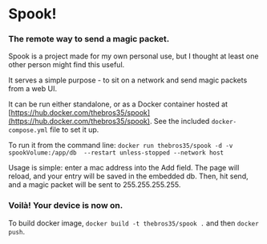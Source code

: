 # Spook!
### The remote way to send a magic packet.

Spook is a project made for my own personal use, but I thought at least one other person might find this useful.

It serves a simple purpose - to sit on a network and send magic packets from a web UI.

It can be run either standalone, or as a Docker container hosted at 
[https://hub.docker.com/thebros35/spook](https://hub.docker.com/thebros35/spook). See the included 
`docker-compose.yml` file to set it up.

To run it from the command line: `docker run thebros35/spook -d -v spookVolume:/app/db 
--restart unless-stopped --network host`

Usage is simple: enter a mac address into the Add field. The page will reload, and your entry will be saved in the 
embedded db. Then, hit send, and a magic packet will be sent to 255.255.255.255.

### Voilà! Your device is now on.

To build docker image, `docker build -t thebros35/spook .` and then `docker push`.